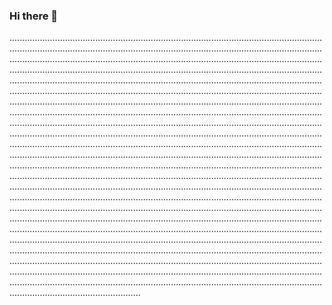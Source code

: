 ### Hi there 👋

....................................................................................................................................................................................................................................................................................................................................................................................................................................................................................................................................................................................................................................................................................................................................................................................................................................................................................................................................................................................................................................................................................................................................................................................................................................................................................................................................................................................................................................................................................................................................................................................................................................................................................................................................................................................................................................................................................................................................................................................................................................................................................................................................................................................................................................................................................................................................................................................................................................................................................................................................................................................................................................................................................................................................................................................................................................................................................................................................................................................................................................................................................................................................................